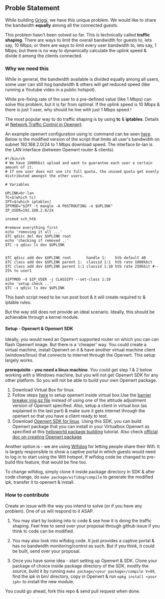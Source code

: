 ## Proble Statement

While building [Griggi](griggi.com), we have this unique problem. We would like to share the bandwidth **equally** among all the connected guests. 

This problem hasn't been solved so far. This is technically called **traffic shaping**. There are ways to limit the overall bandwidth for guests to, lets say, 10 Mbps; or there are ways to limit every user bandwidth to, lets say, 1 Mbps; but there is no way to dynamically calculate the uplink speed & divide it among the clients connected. 


### Why we need this 

While in general, the bandwidth available is divided equally among all users, some user can still hog bandwidth & others will get reduced speed (like running a Youtube video in a public hotspot). 

While pre-fixing rate of the user to a pre-defined value (like 1 Mbps) can solve this problem, but it is far from optimal. If the uplink speed is 10 Mbps & there is just 1 user, why should he live with just 1 Mbps speed !

The most popular way to do traffic shaping is by using **tc** & **iptables**. Details at [Network Traffic Control in Openwrt](http://wiki.openwrt.org/doc/howto/packet.scheduler/packet.scheduler). 

An example openwrt configuration using tc command can be seen [here](http://wiki.openwrt.org/doc/howto/packet.scheduler/packet.scheduler.example2). Below is the modified version of the script that limits all user's bandwidth on subnet 192.168.2.0/24 to 1 Mbps download speed. The interface br-lan is the LAN interface (between Openwrt router & clients).

	#!/bin/sh
	# We have 1000kbit upload and want to guarantee each user a certain amount of it.
	# If one user does not use its full quota, the unused quota get evenly distributed amongst the other users.
	 
	# Variables

	UPLINK=br-lan
	TC=$(which tc)
	IPT=$(which iptables)
	IPTMOD="$IPT -t mangle -A POSTROUTING -o $UPLINK"
	IP_USER=192.168.2.0/24

	insmod sch_htb

	#remove everything first
	echo 'removing it all ...'
	$TC qdisc del dev $UPLINK root
	echo 'checking if removed ..'
	$TC -s qdisc ls dev $UPLINK

	 
	$TC qdisc add dev $UPLINK root       handle 1:    htb default 40
	$TC class add dev $UPLINK parent 1:  classid 1:1  htb rate 1000kbit
	$TC class add dev $UPLINK parent 1:1 classid 1:10 htb rate 250kbit #-- 25% to user1
	 
	$IPTMOD -d $IP_USER -j CLASSIFY --set-class 1:10
	echo 'setup check ..'
	$TC -s qdisc ls dev $UPLINK


This bash script need to be run post boot & it will create required tc & iptable rules.

But the way still does not provide an ideal scenario. Ideally, this should be achievable through a kernel module. 

#### Setup - Openwrt & Openwrt SDK

Ideally, you would need an Openwrt supported router on which you can can flash Openwrt image. But there is a 'cheaper' way. You could create a virtual machine, install Openwrt on it & have another virtual machine client (windows/linux) that connects to internet through the Openwrt. This setup largely works.

**prerequisite - you need a linux machine**. You could get step 1 & 2 below working with a Windows machine, but you will not get Openwrt SDK for any other platform. So you will not be able to build your own Openwrt package. 

1. Download Virtual Box for linux. 
2. Follow steps [here](http://wiki.openwrt.org/doc/howto/virtualbox) to setup openwrt inside virtual box.Use the [barrier breaker img.gz file](downloads/openwrt-x86-generic-combined-ext4.img.gz?raw=true) instead of using one of the attitude adjustment version of Openwrt specified. Also, setup a client in virtual box (as explained in the last part) & make sure it gets internet through the openwrt so that you have a client ready to test.
3. Download [Openwrt SDK for linux](https://downloads.openwrt.org/barrier_breaker/14.07/x86/generic/OpenWrt-SDK-x86-for-linux-x86_64-gcc-4.8-linaro_uClibc-0.9.33.2.tar.bz2). Using this SDK, you can build Openwrt package that you can install in your Virtualbox Openwrt as specified at this [helloworld package building](http://www.electronicsfaq.com/2015/04/installing-and-using-openwrt-sdk-on.html) tutorial. Also check [official doc on creating Openwrt package](http://wiki.openwrt.org/doc/devel/packages)

Another option is - we are using [Wifidog](https://github.com/wifidog) for letting people share their Wifi. It is largely responsible to show a captive portal in which guests would need to log in to start using the Wifi hotspot. If wifidog code be changed to pre-build this feature, that would be fine too. 

To change wifidog, simply clone it inside package directory in SDK & after code change, do `make package/wifidog/compile` to generate the modified ipk, transfer it to openwrt & install. 

### How to contribute 

Create an issue with the way you intend to solve (or if you have any problem). One of us will respond to it ASAP. 

1. You may start by looking into tc code & see how it is doing the traffic shaping. Feel free to send over your proposal through github issue if you think tc code can be modified.

2. You may also look into wifidog code. It just provides a captive portal & has no bandwidth monitoring/control as such. But if you think, it could be built, send over your proposal. 

3. Once you have some idea - start setting up Openwrt & SDK. Clone your package of choice inside package directory of the SDK, modify the source, build it by running `make package/<your package>/compile V=99`, find the ipk in bin/ directory, copy in Openwrt & run `opkg install <your ipk>` to install the new module.

You could go ahead, fork this repo & send pull request when done. 

